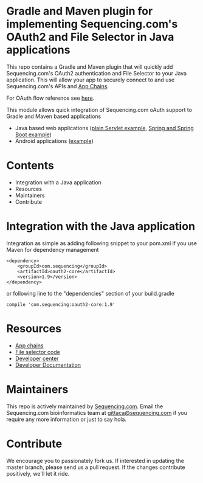 # Gradle and Maven plugin for implementing Sequencing.com's OAuth2 and File Selector in Java applications

This repo contains a Gradle and Maven plugin that will quickly add Sequencing.com's OAuth2 authentication and File Selector to your Java application. This will allow your app to securely connect to and use Sequencing.com's APIs and [App Chains](https://sequencing.com/app-chains/). 

For OAuth flow reference see [here](https://github.com/SequencingDOTcom/OAuth2-code-with-demo).

This module allows quick integration of Sequencing.com oAuth support to Gradle and Maven based applications
* Java based web applications ([plain Servlet example](https://github.com/SequencingDOTcom/OAuth2-code-with-demo/tree/master/java-servlet), [Spring and Spring Boot example](https://github.com/SequencingDOTcom/OAuth2-code-with-demo/tree/master/java-spring))
* Android applications ([example](https://github.com/SequencingDOTcom/OAuth2-code-with-demo/tree/master/android))

Contents
=========================================
* Integration with a Java application
* Resources
* Maintainers
* Contribute

Integration with the Java application
======================================

Integration as simple as adding following snippet to your pom.xml if you use Maven for dependency management

```
<dependency>
	<groupId>com.sequencing</groupId>
	<artifactId>oauth2-core</artifactId>
	<version>1.9</version>
</dependency>
```

or following line to the "dependencies" section of your build.gradle

```
compile 'com.sequencing:oauth2-core:1.9'
```

Resources
======================================
* [App chains](https://sequencing.com/app-chains)
* [File selector code](https://github.com/SequencingDOTcom/File-Selector-code)
* [Developer center](https://sequencing.com/developer-center)
* [Developer Documentation](https://sequencing.com/developer-documentation/)

Maintainers
======================================
This repo is actively maintained by [Sequencing.com](https://sequencing.com/). Email the Sequencing.com bioinformatics team at gittaca@sequencing.com if you require any more information or just to say hola.

Contribute
======================================
We encourage you to passionately fork us. If interested in updating the master branch, please send us a pull request. If the changes contribute positively, we'll let it ride.
